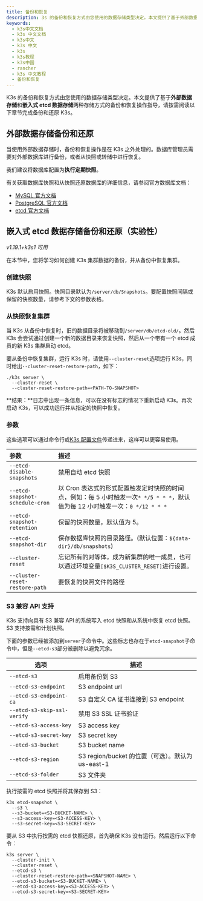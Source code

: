 ```yaml
---
title: 备份和恢复
description: 3s 的备份和恢复方式由您使用的数据存储类型决定。本文提供了基于外部数据存储和嵌入式 etcd 数据存储*两种存储方式的备份和恢复操作指导，请按需阅读以下章节完成备份和还原K3s。
keywords:
  - k3s中文文档
  - k3s 中文文档
  - k3s中文
  - k3s 中文
  - k3s
  - k3s教程
  - k3s中国
  - rancher
  - k3s 中文教程
  - 备份和恢复
---
```


K3s 的备份和恢复方式由您使用的数据存储类型决定。本文提供了基于**外部数据存储**和**嵌入式 etcd 数据存储**两种存储方式的备份和恢复操作指导，请按需阅读以下章节完成备份和还原 K3s。

## 外部数据存储备份和还原

当使用外部数据存储时，备份和恢复操作是在 K3s 之外处理的。数据库管理员需要对外部数据库进行备份，或者从快照或转储中进行恢复。

我们建议将数据库配置为**执行定期快照**。

有关获取数据库快照和从快照还原数据库的详细信息，请参阅官方数据库文档：

- [MySQL 官方文档](https://dev.mysql.com/doc/refman/8.0/en/replication-snapshot-method.html)
- [PostgreSQL 官方文档](https://www.postgresql.org/docs/8.3/backup-dump.html)
- [etcd 官方文档](https://github.com/etcd-io/website/tree/master/content/en/docs)

## 嵌入式 etcd 数据存储备份和还原（实验性）

_v1.19.1+k3s1 可用_

在本节中，您将学习如何创建 K3s 集群数据的备份，并从备份中恢复集群。

### 创建快照

K3s 默认启用快照。快照目录默认为`/server/db/Snapshots`。要配置快照间隔或保留的快照数量，请参考下文的参数表格。

### 从快照恢复集群

当 K3s 从备份中恢复时，旧的数据目录将被移动到`/server/db/etcd-old/`。然后 K3s 会尝试通过创建一个新的数据目录来恢复快照，然后从一个带有一个 etcd 成员的新 K3s 集群启动 etcd。

要从备份中恢复集群，运行 K3s 时，请使用`--cluster-reset`选项运行 K3s，同时给出`--cluster-reset-restore-path`，如下：

```shell
./k3s server \
  --cluster-reset \
  --cluster-reset-restore-path=<PATH-TO-SNAPSHOT>
```

**结果：**日志中出现一条信息，可以在没有标志的情况下重新启动 K3s。再次启动 K3s，可以成功运行并从指定的快照中恢复。

### 参数

这些选项可以通过命令行或[K3s 配置文件](/docs/k3s/installation/install-options/_index)传递进来，这样可以更容易使用。

| 参数                            | 描述                                                                                                                           |
| :------------------------------ | :----------------------------------------------------------------------------------------------------------------------------- |
| `--etcd-disable-snapshots`      | 禁用自动 etcd 快照                                                                                                             |
| `--etcd-snapshot-schedule-cron` | 以 Cron 表达式的形式配置触发定时快照的时间点，例如：每 5 小时触发一次`* */5 * * *`，默认值为每 12 小时触发一次：`0 */12 * * *` |
| `--etcd-snapshot-retention`     | 保留的快照数量，默认值为 5。                                                                                                   |
| `--etcd-snapshot-dir`           | 保存数据库快照的目录路径。(默认位置：`${data-dir}/db/snapshots`)                                                               |
| `--cluster-reset`               | 忘记所有的对等体，成为新集群的唯一成员，也可以通过环境变量`[$K3S_CLUSTER_RESET]`进行设置。                                     |
| `--cluster-reset-restore-path`  | 要恢复的快照文件的路径                                                                                                         |

### S3 兼容 API 支持

K3s 支持向具有 S3 兼容 API 的系统写入 etcd 快照和从系统中恢复 etcd 快照。S3 支持按需和计划快照。

下面的参数已经被添加到`server`子命令中。这些标志也存在于`etcd-snapshot`子命令中，但是`--etcd-s3`部分被删除以避免冗余。

| 选项                        | 描述                                              |
| --------------------------- | ------------------------------------------------- |
| `--etcd-s3`                 | 启用备份到 S3                                     |
| `--etcd-s3-endpoint`        | S3 endpoint url                                   |
| `--etcd-s3-endpoint-ca`     | S3 自定义 CA 证书连接到 S3 endpoint               |
| `--etcd-s3-skip-ssl-verify` | 禁用 S3 SSL 证书验证                              |
| `--etcd-s3-access-key`      | S3 access key                                     |
| `--etcd-s3-secret-key`      | S3 secret key                                     |
| `--etcd-s3-bucket`          | S3 bucket name                                    |
| `--etcd-s3-region`          | S3 region/bucket 的位置（可选）。默认为 us-east-1 |
| `--etcd-s3-folder`          | S3 文件夹                                         |

执行按需的 etcd 快照并将其保存到 S3：

```
k3s etcd-snapshot \
  --s3 \
  --s3-bucket=<S3-BUCKET-NAME> \
  --s3-access-key=<S3-ACCESS-KEY> \
  --s3-secret-key=<S3-SECRET-KEY>
```

要从 S3 中执行按需的 etcd 快照还原，首先确保 K3s 没有运行。然后运行以下命令：

```
k3s server \
  --cluster-init \
  --cluster-reset \
  --etcd-s3 \
  --cluster-reset-restore-path=<SNAPSHOT-NAME> \
  --etcd-s3-bucket=<S3-BUCKET-NAME> \
  --etcd-s3-access-key=<S3-ACCESS-KEY> \
  --etcd-s3-secret-key=<S3-SECRET-KEY>
```
